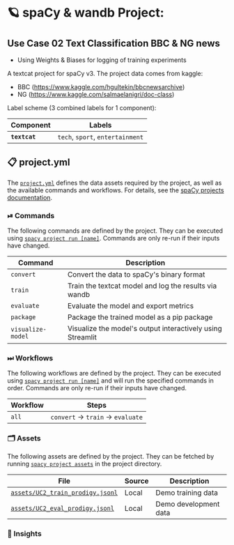 <!-- SPACY PROJECT: AUTO-GENERATED DOCS START (do not remove) -->

# 🪐 spaCy & wandb Project: 
## Use Case 02 Text Classification BBC & NG news
+ Using Weights & Biases for logging of training experiments

A textcat project for spaCy v3. The project data comes from kaggle: 
+ BBC (https://www.kaggle.com/hgultekin/bbcnewsarchive)
+ NG (https://www.kaggle.com/salmaelanigri/doc-class)


Label scheme (3 combined labels for 1 component):

| Component | Labels |
| --- | --- |
| **`textcat`** | `tech`, `sport`, `entertainment` |


## 📋 project.yml

The [`project.yml`](project.yml) defines the data assets required by the
project, as well as the available commands and workflows. For details, see the
[spaCy projects documentation](https://spacy.io/usage/projects).

### ⏯ Commands

The following commands are defined by the project. They
can be executed using [`spacy project run [name]`](https://spacy.io/api/cli#project-run).
Commands are only re-run if their inputs have changed.

| Command | Description |
| --- | --- |
| `convert` | Convert the data to spaCy's binary format |
| `train` | Train the textcat model and log the results via wandb |
| `evaluate` | Evaluate the model and export metrics |
| `package` | Package the trained model as a pip package |
| `visualize-model` | Visualize the model's output interactively using Streamlit |

### ⏭ Workflows

The following workflows are defined by the project. They
can be executed using [`spacy project run [name]`](https://spacy.io/api/cli#project-run)
and will run the specified commands in order. Commands are only re-run if their
inputs have changed.

| Workflow | Steps |
| --- | --- |
| `all` | `convert` &rarr; `train` &rarr; `evaluate` |

### 🗂 Assets

The following assets are defined by the project. They can
be fetched by running [`spacy project assets`](https://spacy.io/api/cli#project-assets)
in the project directory.

| File | Source | Description |
| --- | --- | --- |
| [`assets/UC2_train_prodigy.jsonl`](assets/UC2_train_prodigy.jsonl) | Local | Demo training data |
| [`assets/UC2_eval_prodigy.jsonl`](assets/UC2_eval_prodigy.jsonl) | Local | Demo development data |

### 💯 Insights



<!-- SPACY PROJECT: AUTO-GENERATED DOCS END (do not remove) -->
